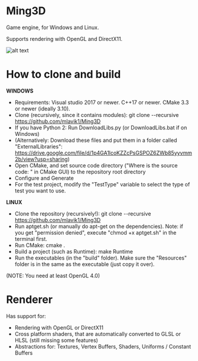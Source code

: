 # Ming3D
Game engine, for Windows and Linux.

Supports rendering with OpenGL and DirectX11.

![alt text](GitHubMedia/Ming3D.jpg)

# How to clone and build

__WINDOWS__
- Requirements: Visual studio 2017 or newer. C++17 or newer. CMake 3.3 or newer (ideally 3.10).
- Clone (recursively, since it contains modules): git clone --recursive https://github.com/mlavik1/Ming3D
- If you have Python 2: Run DownloadLibs.py (or DownloadLibs.bat if on Windows)
- (Alternatively: Download these files and put them in a folder called "ExternalLibraries": https://drive.google.com/file/d/1p4GA1lcoKZZcPsGSPOZ6ZWb85yyvmm2b/view?usp=sharing)
- Open CMake, and set source code directory ("Where is the source code: " in CMake GUI) to the repository root directory
- Configure and Generate
- For the test project, modify the "TestType" variable to select the type of test you want to use.

__LINUX__
- Clone the repository (recursively!): git clone --recursive https://github.com/mlavik1/Ming3D
- Run aptget.sh (or manually do apt-get on the dependencies). Note: if you get "permission denied", execute "chmod +x aptget.sh" in the terminal first.
- Run CMake: cmake .
- Build a project (such as Runtime): make Runtime
- Run the executables (in the "build" folder). Make sure the "Resources" folder is in the same as the executable (just copy it over).

(NOTE: You need at least OpenGL 4.0)

# Renderer

Has support for:
- Rendering with OpenGL or DirectX11
- Cross platform shaders, that are automatically converted to GLSL or HLSL (still missing some features)
- Abstractions for: Textures, Vertex Buffers, Shaders, Uniforms / Constant Buffers
